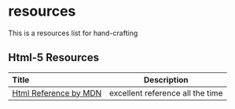 # resources

This is a resources list for hand-crafting

## Html-5 Resources
Title | Description
:-- | :--: |
[Html Reference by MDN](https://developer.mozilla.org/en-US/docs/Web/HTML/Element) | excellent reference all the time

